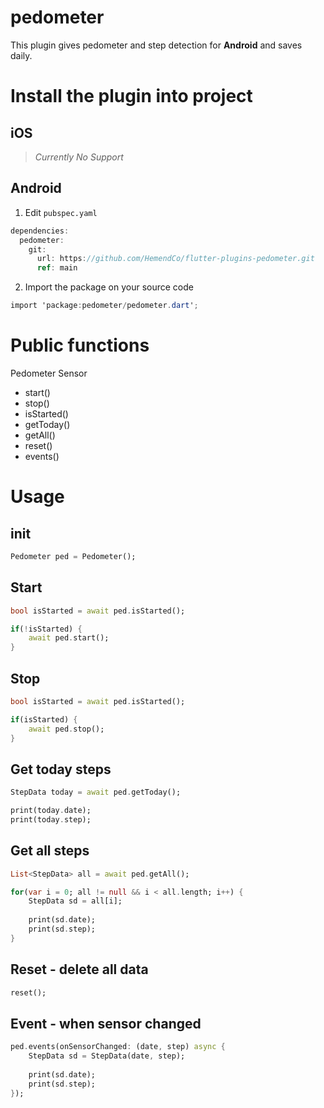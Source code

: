 # pedometer

This plugin gives pedometer and step detection for **Android** and saves daily.

# Install the plugin into project
## iOS
> *Currently No Support*

## Android
1. Edit `pubspec.yaml`
```csharp
dependencies:
  pedometer:
    git:
      url: https://github.com/HemendCo/flutter-plugins-pedometer.git
      ref: main
```
2. Import the package on your source code
```csharp
import 'package:pedometer/pedometer.dart';
```

# Public functions
Pedometer Sensor
* start()
* stop()
* isStarted()
* getToday()
* getAll()
* reset()
* events()

# Usage

## init

```dart
Pedometer ped = Pedometer();
```

## Start

```dart
bool isStarted = await ped.isStarted();

if(!isStarted) {
    await ped.start();
}
```

## Stop

```dart
bool isStarted = await ped.isStarted();

if(isStarted) {
    await ped.stop();
}
```


## Get today steps

```dart
StepData today = await ped.getToday();

print(today.date);
print(today.step);
```


## Get all steps
```dart
List<StepData> all = await ped.getAll();

for(var i = 0; all != null && i < all.length; i++) {
    StepData sd = all[i];
    
    print(sd.date);
    print(sd.step);
}
```

## Reset - delete all data

```dart
reset();
```

## Event - when sensor changed

```dart
ped.events(onSensorChanged: (date, step) async {
    StepData sd = StepData(date, step);
    
    print(sd.date);
    print(sd.step);
});
```